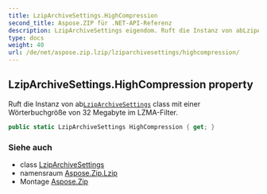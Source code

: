 ```yaml
---
title: LzipArchiveSettings.HighCompression
second_title: Aspose.ZIP für .NET-API-Referenz
description: LzipArchiveSettings eigendom. Ruft die Instanz von abLzipArchiveSettings class mit einer Wörterbuchgröße von 32 Megabyte im LZMAFilter.
type: docs
weight: 40
url: /de/net/aspose.zip.lzip/lziparchivesettings/highcompression/
---
```

## LzipArchiveSettings.HighCompression property

Ruft die Instanz von ab[`LzipArchiveSettings`](../) class mit einer Wörterbuchgröße von 32 Megabyte im LZMA-Filter.

```csharp
public static LzipArchiveSettings HighCompression { get; }
```

### Siehe auch

* class [LzipArchiveSettings](../)
* namensraum [Aspose.Zip.Lzip](../../lziparchivesettings/)
* Montage [Aspose.Zip](../../../)


